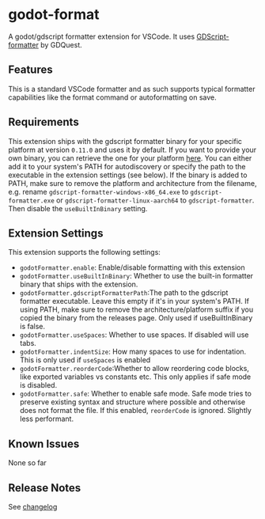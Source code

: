 # godot-format

A godot/gdscript formatter extension for VSCode. It uses [GDScript-formatter](https://github.com/GDQuest/GDScript-formatter) by GDQuest.

## Features

This is a standard VSCode formatter and as such supports typical formatter capabilities like the format command or autoformatting on save.

## Requirements

This extension ships with the gdscript formatter binary for your specific platform at version `0.11.0` and uses it by default.
If you want to provide your own binary, you can retrieve the one for your platform [here](https://github.com/GDQuest/GDScript-formatter/releases). You can either add it to your system's PATH for autodiscovery or specify the path to the executable in the extension settings (see below). If the binary is added to PATH, make sure to remove the platform and architecture from the filename, e.g. rename `gdscript-formatter-windows-x86_64.exe` to `gdscript-formatter.exe` or `gdscript-formatter-linux-aarch64` to `gdscript-formatter`. Then disable the `useBuiltInBinary` setting.

## Extension Settings

This extension supports the following settings:

- `godotFormatter.enable`: Enable/disable formatting with this extension
- `godotFormatter.useBuiltInBinary`: Whether to use the built-in formatter binary that ships with the extension.
- `godotFormatter.gdscriptFormatterPath`:The path to the gdscript formatter executable. Leave this empty if it's in your system's PATH. If using PATH, make sure to remove the architecture/platform suffix if you copied the binary from the releases page. Only used if useBuiltInBinary is false.
- `godotFormatter.useSpaces`: Whether to use spaces. If disabled will use tabs.
- `godotFormatter.indentSize`: How many spaces to use for indentation. This is only used if `useSpaces` is enabled
- `godotFormatter.reorderCode`:Whether to allow reordering code blocks, like exported variables vs constants etc. This only applies if safe mode is disabled.
- `godotFormatter.safe`: Whether to enable safe mode. Safe mode tries to preserve existing syntax and structure where possible and otherwise does not format the file. If this enabled, `reorderCode` is ignored. Slightly less performant.

## Known Issues

None so far

## Release Notes

See [changelog](https://marketplace.visualstudio.com/items/DoHe.godot-format/changelog)
